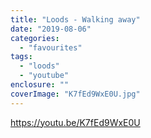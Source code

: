 ```yaml
---
title: "Loods - Walking away"
date: "2019-08-06"
categories: 
  - "favourites"
tags: 
  - "loods"
  - "youtube"
enclosure: ""
coverImage: "K7fEd9WxE0U.jpg"
---
```


https://youtu.be/K7fEd9WxE0U
